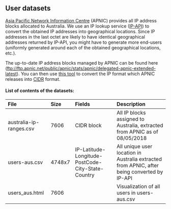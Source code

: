 ## User datasets

[Asia Pacific Network Information Centre](https://www.apnic.net/) (APNIC) provides all IP address blocks allocated to Australia. We
use an IP lookup service ([IP-API](http://ip-api.com/docs/)) to convert the obtained IP addresses into geographical locations. Since IP addresses in the last octet are likely to have identical geographical addresses returned by IP-API, you might have to generate more end-users (uniformly generated around each of the obtained geographical locations, etc.).

The up-to-date IP address blocks managed by APNIC can be found here (ftp://ftp.apnic.net/public/apnic/stats/apnic/delegated-apnic-extended-latest). You can then use [this tool](https://github.com/matthewvukomanovic/APNIC.Parser) to convert the IP format which APNIC releases into [CIDR](https://en.wikipedia.org/wiki/Classless_Inter-Domain_Routing#CIDR_notation) format.

#### List of contents of the datasets:
File|Size|Fields|Description
:--|:--|:--|:--
australia-ip-ranges.csv|7606|CIDR block|All IP blocks assigned to Australia, extracted from APNIC as of 08/05/2018
users-aus.csv|4748x7|IP-Latitude-Longitude-PostCode-City-State-Country|All unique user location in Australia extracted from APNIC, after being converted by IP-API
users_aus.html|7606||Visualization of all users in users-aus.csv
